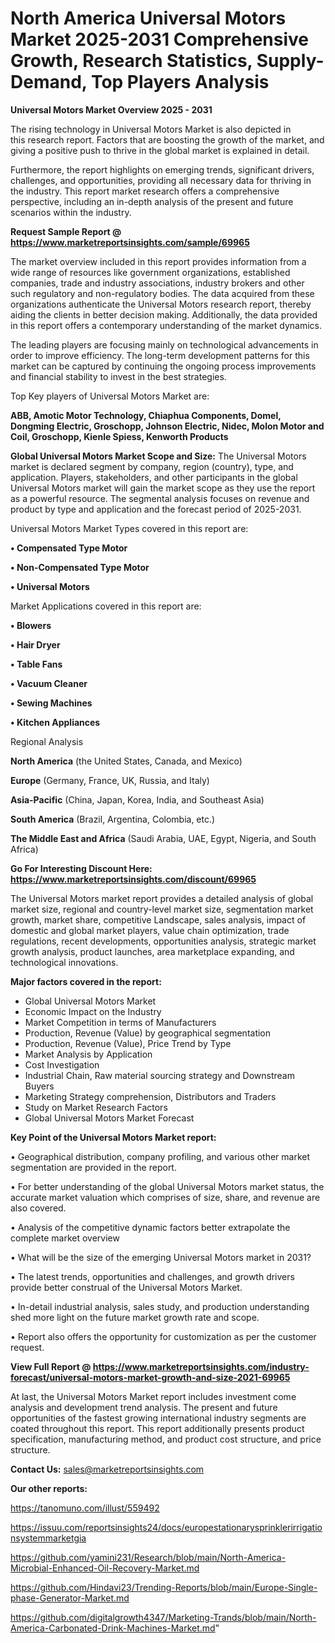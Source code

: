 # North America Universal Motors Market 2025-2031 Comprehensive Growth, Research Statistics, Supply-Demand,  Top Players Analysis

<Strong> Universal Motors Market Overview 2025 - 2031</strong>

The rising technology in Universal Motors Market is also depicted in this research report. Factors that are boosting the growth of the market, and giving a positive push to thrive in the global market is explained in detail.

Furthermore, the report highlights on emerging trends, significant drivers, challenges, and opportunities, providing all necessary data for thriving in the industry. This report market research offers a comprehensive perspective, including an in-depth analysis of the present and future scenarios within the industry.

<strong>Request Sample Report @ <a href=https://www.marketreportsinsights.com/sample/69965>https://www.marketreportsinsights.com/sample/69965</a></strong>

The market overview included in this report provides information from a wide range of resources like government organizations, established companies, trade and industry associations, industry brokers and other such regulatory and non-regulatory bodies. The data acquired from these organizations authenticate the Universal Motors research report, thereby aiding the clients in better decision making. Additionally, the data provided in this report offers a contemporary understanding of the market dynamics.

The leading players are focusing mainly on technological advancements in order to improve efficiency. The long-term development patterns for this market can be captured by continuing the ongoing process improvements and financial stability to invest in the best strategies.

Top Key players of Universal Motors Market are:

<strong>ABB, Amotic Motor Technology, Chiaphua Components, Domel, Dongming Electric, Groschopp, Johnson Electric, Nidec, Molon Motor and Coil, Groschopp, Kienle Spiess, Kenworth Products</strong>

<strong><b>Global Universal Motors Market Scope and Size:</b></strong>
The Universal Motors market is declared segment by company, region (country), type, and application. Players, stakeholders, and other participants in the global Universal Motors market will gain the market scope as they use the report as a powerful resource. The segmental analysis focuses on revenue and product by type and application and the forecast period of 2025-2031.

Universal Motors Market Types covered in this report are:

<strong>• Compensated Type Motor

• Non-Compensated Type Motor

• Universal Motors</strong>

Market Applications covered in this report are:

<strong>• Blowers

• Hair Dryer

• Table Fans

• Vacuum Cleaner

• Sewing Machines

• Kitchen Appliances</strong> 

Regional Analysis

<strong>North America</strong> (the United States, Canada, and Mexico)

<strong>Europe</strong> (Germany, France, UK, Russia, and Italy)

<strong>Asia-Pacific</strong> (China, Japan, Korea, India, and Southeast Asia)

<strong>South America</strong> (Brazil, Argentina, Colombia, etc.)

<strong>The Middle East and Africa</strong> (Saudi Arabia, UAE, Egypt, Nigeria, and South Africa)

<strong>Go For Interesting Discount Here: <a href=https://www.marketreportsinsights.com/discount/69965>https://www.marketreportsinsights.com/discount/69965</a></strong>

The Universal Motors market report provides a detailed analysis of global market size, regional and country-level market size, segmentation market growth, market share, competitive Landscape, sales analysis, impact of domestic and global market players, value chain optimization, trade regulations, recent developments, opportunities analysis, strategic market growth analysis, product launches, area marketplace expanding, and technological innovations.

<strong><b>Major factors covered in the report:</b></strong>
<ul>
  <li>Global Universal Motors Market </li>
  <li>Economic Impact on the Industry</li>
  <li>Market Competition in terms of Manufacturers</li>
  <li>Production, Revenue (Value) by geographical segmentation</li>
  <li>Production, Revenue (Value), Price Trend by Type</li>
  <li>Market Analysis by Application</li>
  <li>Cost Investigation</li>
  <li>Industrial Chain, Raw material sourcing strategy and Downstream Buyers</li>
  <li>Marketing Strategy comprehension, Distributors and Traders</li>
  <li>Study on Market Research Factors</li>
  <li>Global Universal Motors Market Forecast</li>
</ul>

<strong><b>Key Point of the Universal Motors Market report:</b></strong>

• Geographical distribution, company profiling, and various other market segmentation are provided in the report.

• For better understanding of the global Universal Motors market status, the accurate market valuation which comprises of size, share, and revenue are also covered.

• Analysis of the competitive dynamic factors better extrapolate the complete market overview

• What will be the size of the emerging Universal Motors market in 2031?

• The latest trends, opportunities and challenges, and growth drivers provide better construal of the Universal Motors Market.

• In-detail industrial analysis, sales study, and production understanding shed more light on the future market growth rate and scope.

• Report also offers the opportunity for customization as per the customer request.

<strong><b>View Full Report @ <a href=https://www.marketreportsinsights.com/industry-forecast/universal-motors-market-growth-and-size-2021-69965>https://www.marketreportsinsights.com/industry-forecast/universal-motors-market-growth-and-size-2021-69965</a></b></strong>


At last, the Universal Motors Market report includes investment come analysis and development trend analysis. The present and future opportunities of the fastest growing international industry segments are coated throughout this report. This report additionally presents product specification, manufacturing method, and product cost structure, and price structure.

<strong>Contact Us:</strong>
sales@marketreportsinsights.com

<strong>Our other reports:</strong>

<a href=https://tanomuno.com/illust/559492>https://tanomuno.com/illust/559492</a>

<a href=https://issuu.com/reportsinsights24/docs/europestationarysprinklerirrigationsystemmarketgia>https://issuu.com/reportsinsights24/docs/europestationarysprinklerirrigationsystemmarketgia</a>

<a href=https://github.com/yamini231/Research/blob/main/North-America-Microbial-Enhanced-Oil-Recovery-Market.md>https://github.com/yamini231/Research/blob/main/North-America-Microbial-Enhanced-Oil-Recovery-Market.md</a>

<a href=https://github.com/Hindavi23/Trending-Reports/blob/main/Europe-Single-phase-Generator-Market.md>https://github.com/Hindavi23/Trending-Reports/blob/main/Europe-Single-phase-Generator-Market.md</a>

<a href=https://github.com/digitalgrowth4347/Marketing-Trands/blob/main/North-America-Carbonated-Drink-Machines-Market.md>https://github.com/digitalgrowth4347/Marketing-Trands/blob/main/North-America-Carbonated-Drink-Machines-Market.md</a>"

